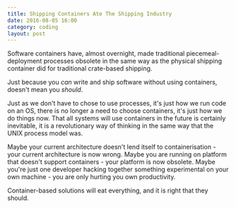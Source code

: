 ```yaml
---
title: Shipping Containers Ate The Shipping Industry
date: 2016-08-05 16:00
category: coding
layout: post
---
```


Software containers have, almost overnight, made traditional piecemeal-deployment processes obsolete in the same way as the physical shipping container did for traditional crate-based shipping.

Just because you *can* write and ship software without using containers, doesn't mean you *should*.

Just as we don't have to chose to use processes, it's just how we run code on an OS, there is no longer a need to choose containers, it's just how we do things now. That all systems will use containers in the future is certainly inevitable, it is a revolutionary way of thinking in the same way that the UNIX process model was.

Maybe your current architecture doesn't lend itself to containerisation - your current architecture is now wrong.
Maybe you are running on platform that doesn't support containers - your platform is now obsolete.
Maybe you're just one developer hacking together something experimental on your own machine - you are only hurting you own productivity.

Container-based solutions will eat everything, and it is right that they should.
